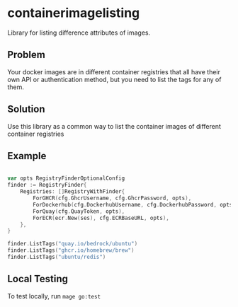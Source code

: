 # containerimagelisting
Library for listing difference attributes of images.

## Problem

Your docker images are in different container registries that all have their own API or authentication method, but you
need to list the tags for any of them.

## Solution

Use this library as a common way to list the container images of different container registries

## Example
```go

var opts RegistryFinderOptionalConfig
finder := RegistryFinder{
    Registries: []RegistryWithFinder{
        ForGHCR(cfg.GhcrUsername, cfg.GhcrPassword, opts),
        ForDockerhub(cfg.DockerhubUsername, cfg.DockerhubPassword, opts),
        ForQuay(cfg.QuayToken, opts),
        ForECR(ecr.New(ses), cfg.ECRBaseURL, opts),
    },
}

finder.ListTags("quay.io/bedrock/ubuntu")
finder.ListTags("ghcr.io/homebrew/brew")
finder.ListTags("ubuntu/redis")


```

## Local Testing

To test locally, run `mage go:test`